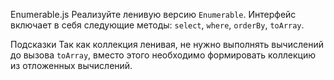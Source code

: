 Enumerable.js
Реализуйте ленивую версию `Enumerable`. Интерфейс включает в себя следующие методы: `select`, `where`, `orderBy`, `toArray`.

Подсказки
Так как коллекция ленивая, не нужно выполнять вычислений до вызова `toArray`, вместо этого необходимо формировать коллекцию из отложенных вычислений.